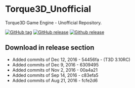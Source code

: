 # Torque3D_Unofficial
Torque3D Game Engine - Unofficial Repository.

[![GitHub tag](https://img.shields.io/badge/tag--orange.svg)](https://github.com/John3/Torque3D_Unofficial/tags)
[![GitHub release](https://img.shields.io/github/release/Torque3D_Unofficial/Torque3D_Unofficial.svg)](https://github.com/John3/Torque3D_Unofficial/releases/latest)
[![Github release](https://img.shields.io/github/downloads/John3/Torque3D_Unofficial/latest/total.svg)](https://github.com/John3/Torque3D_Unofficial/releases/latest)

## Download in release section
- Added commits of Dec 12, 2016 - 54456fa - (T3D 3.10RC)
- Added commits of Dec 9, 2016 - 6309495
- Added commits of Nov 2, 2016 - 00a4a21
- Added commits of Sep 14, 2016 - c83efa5
- Added commits of Aug 21, 2016 - fcfe2d6

